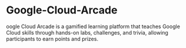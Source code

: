 # Google-Cloud-Arcade
oogle Cloud Arcade is a gamified learning platform that teaches Google Cloud skills through hands-on labs, challenges, and trivia, allowing participants to earn points and prizes. 
